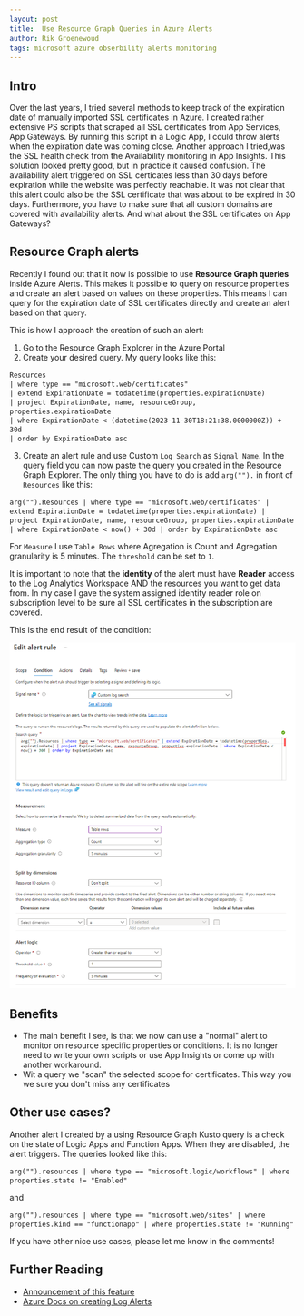 ```yaml
---
layout: post
title:  Use Resource Graph Queries in Azure Alerts
author: Rik Groenewoud
tags: microsoft azure obserbility alerts monitoring
---
```

## Intro

Over the last years, I tried several methods to keep track of the expiration date of manually imported SSL certificates in Azure.  I created rather extensive PS scripts that scraped all SSL certificates from App Services, App Gateways. By running this script in a Logic App, I could throw alerts when the expiration date was coming close.
Another approach I tried,was the SSL health check from the Availability monitoring in App Insights. This solution looked pretty good, but in practice ít caused confusion. The availability alert triggered on SSL certicates less than 30 days before expiration while the website was perfectly reachable. It was not clear that this alert could also be the SSL certificate that was about to be expired in 30 days. Furthermore, you have to make sure that all custom domains are covered with availability alerts. And what about the SSL certificates on App Gateways?

## Resource Graph alerts

 Recently I found out that it now is possible to use **Resource Graph queries** inside Azure Alerts. This makes it possible to query on resource properties and create an alert based on values on these properties. This means I can query for the expiration date of SSL certificates directly and create an alert based on that query.

This is how I approach the creation of such an alert:

1. Go to the Resource Graph Explorer in the Azure Portal
2. Create your desired query. My query looks like this:

```kusto
Resources
| where type == "microsoft.web/certificates"
| extend ExpirationDate = todatetime(properties.expirationDate)
| project ExpirationDate, name, resourceGroup, properties.expirationDate
| where ExpirationDate < (datetime(2023-11-30T18:21:38.0000000Z)) + 30d
| order by ExpirationDate asc
```

3. Create an alert rule and use Custom ```Log Search``` as ```Signal Name```. In the query field you can now paste the query you created in the Resource Graph Explorer. The only thing you have to do is add `arg("").` in front of `Resources` like this:

```kusto
arg("").Resources | where type == "microsoft.web/certificates" | extend ExpirationDate = todatetime(properties.expirationDate) | project ExpirationDate, name, resourceGroup, properties.expirationDate | where ExpirationDate < now() + 30d | order by ExpirationDate asc
```

For ```Measure``` I use ```Table Rows``` where Agregation is Count and Agregation granularity is 5 minutes. The ```threshold``` can be set to ```1```.

It is important to note that the **identity** of the alert must have **Reader** access to the Log Analytics Workspace AND the resources you want to get data from. In my case I gave the system assigned identity reader role on subscription level to be sure all SSL certificates in the subscription are covered.

This is the end result of the condition:

![Alert condition](/images/blog-7.1.png)


## Benefits

- The main benefit I see, is that we now can use a "normal" alert to monitor on resource specific properties or conditions. It is no longer need to write your own scripts or use App Insights or come up with another workaround.
- Wit a query we "scan" the selected scope for certificates. This way you we sure you don't miss any certificates

## Other use cases?

Another alert I created by a using Resource Graph Kusto query is a check on the state of Logic Apps and Function Apps. When they are disabled, the alert triggers. The queries looked like this:

```kusto
arg("").resources | where type == "microsoft.logic/workflows" | where properties.state != "Enabled"
```

and

```kusto
arg("").resources | where type == "microsoft.web/sites" | where properties.kind == "functionapp" | where properties.state != "Running"
```

If you have other nice use cases, please let me know in the comments!

## Further Reading

- [Announcement of this feature](https://azure.microsoft.com/en-us/updates/public-preview-azure-log-alerts-support-for-azure-resource-graph-arg/)
- [Azure Docs on creating Log Alerts](https://learn.microsoft.com/en-us/azure/azure-monitor/alerts/alerts-create-log-alert-rule)

<script src="https://giscus.app/client.js"
        data-repo="RikGr/cloudwoud"
        data-repo-id="R_kgDOHLlC9w"
        data-category="Announcements"
        data-category-id="DIC_kwDOHLlC984CO_2O"
        data-mapping="pathname"
        data-reactions-enabled="0"
        data-emit-metadata="0"
        data-input-position="bottom"
        data-theme="light"
        data-lang="en"
        crossorigin="anonymous"
        async>
</script>
